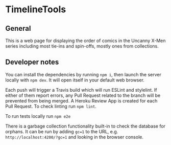 # TimelineTools

## General

This is a web page for displaying the order of comics in the Uncanny X-Men series including most tie-ins and spin-offs, mostly ones from collections.

## Developer notes

You can install the dependencies by running `npm i`, then launch the server locally with `npm dev`. It will open itself in your default web browser.

Each push will trigger a Travis build which will run ESLint and stylelint. If either of them report errors, any Pull Request related to the branch will be prevented from being merged. A Heroku Review App is created for each Pull Request.  To check linting run `npm lint`.

To run tests locally run `npm e2e`

There is a garbage collection functionality built-in to check the database for orphans. It can be run by adding `gc=1` to the URL, e.g. `http://localhost:4200/?gc=1` and looking in the browser console.
